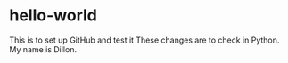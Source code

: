 # hello-world
This is to set up GitHub and test it
These changes are to check in Python. My name is Dillon.
